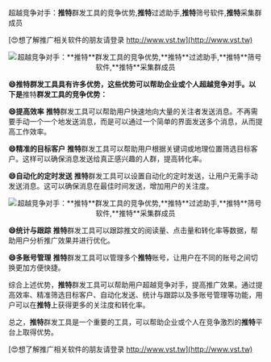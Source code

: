 超越竞争对手：**推特**群发工具的竞争优势,**推特**过滤助手,**推特**筛号软件,**推特**采集群成员

[😍想了解推广相关软件的朋友请登录 http://www.vst.tw](http://www.vst.tw)

 <center><img src="https://vst.tw/MP4/tuiguang/png/2.png" alt="超越竞争对手：**推特**群发工具的竞争优势,**推特**过滤助手,**推特**筛号软件,**推特**采集群成员"></center>

**😄**推特**群发工具具有许多优势，这些优势可以帮助企业或个人超越竞争对手。以下是**推特**群发工具的竞争优势：**

**😄提高效率**
**推特**群发工具可以帮助用户快速地向大量的关注者发送消息。不再需要手动一个一个地发送消息，而是可以通过一个简单的界面发送多个消息，从而提高工作效率。

**😄精准的目标客户**
**推特**群发工具可以帮助用户根据关键词或地理位置筛选目标客户。这样可以确保消息发送给真正感兴趣的人群，提高转化率。

**😄自动化的定时发送**
**推特**群发工具可以设置自动化的定时发送，让用户无需手动发送消息。这可以确保消息在最佳时间发送，增加用户的关注度。

 <center><img src="https://vst.tw/MP4/tuiguang/png/4.png" alt="超越竞争对手：**推特**群发工具的竞争优势,**推特**过滤助手,**推特**筛号软件,**推特**采集群成员"></center>

**😄统计与跟踪**
**推特**群发工具可以跟踪推文的阅读量、点击量和转化率等数据，帮助用户分析推广效果并进行优化。

**😄多账号管理**
**推特**群发工具可以管理多个**推特**账号，让用户在不同的账号之间切换更加方便快捷。

综合上述优势，**推特**群发工具可以帮助用户超越竞争对手，提高推广效果。通过提高效率、精准筛选目标客户、自动化发送、统计与跟踪以及多账号管理等功能，用户可以在**推特**上获得更多的关注度和转化率。

总之，**推特**群发工具是一个重要的工具，可以帮助企业或个人在竞争激烈的**推特**平台上取得优势。

[😍想了解推广相关软件的朋友请登录 http://www.vst.tw](http://www.vst.tw)



